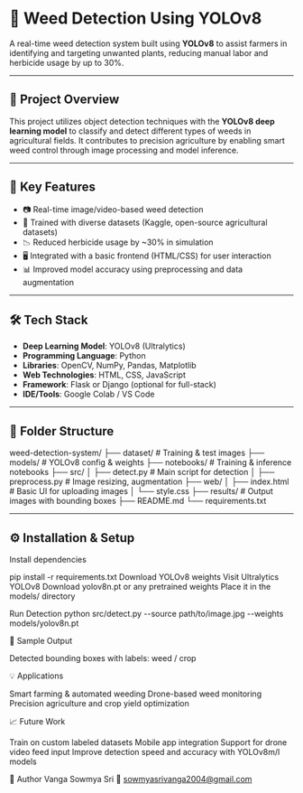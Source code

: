 # 🌿 Weed Detection Using YOLOv8

A real-time weed detection system built using **YOLOv8** to assist farmers in identifying and targeting unwanted plants, reducing manual labor and herbicide usage by up to 30%.

---

## 📌 Project Overview

This project utilizes object detection techniques with the **YOLOv8 deep learning model** to classify and detect different types of weeds in agricultural fields. It contributes to precision agriculture by enabling smart weed control through image processing and model inference.

---

## 🎯 Key Features

- 📷 Real-time image/video-based weed detection
- 🧠 Trained with diverse datasets (Kaggle, open-source agricultural datasets)
- 📉 Reduced herbicide usage by ~30% in simulation
- 🖥️ Integrated with a basic frontend (HTML/CSS) for user interaction
- 📊 Improved model accuracy using preprocessing and data augmentation

---

## 🛠️ Tech Stack

- **Deep Learning Model**: YOLOv8 (Ultralytics)
- **Programming Language**: Python
- **Libraries**: OpenCV, NumPy, Pandas, Matplotlib
- **Web Technologies**: HTML, CSS, JavaScript
- **Framework**: Flask or Django (optional for full-stack)
- **IDE/Tools**: Google Colab / VS Code

---

## 📂 Folder Structure

weed-detection-system/
├── dataset/ # Training & test images
├── models/ # YOLOv8 config & weights
├── notebooks/ # Training & inference notebooks
├── src/
│ ├── detect.py # Main script for detection
│ ├── preprocess.py # Image resizing, augmentation
├── web/
│ ├── index.html # Basic UI for uploading images
│ └── style.css
├── results/ # Output images with bounding boxes
├── README.md
└── requirements.txt

---

## ⚙️ Installation & Setup

Install dependencies

pip install -r requirements.txt
Download YOLOv8 weights
Visit Ultralytics YOLOv8
Download yolov8n.pt or any pretrained weights
Place it in the models/ directory

Run Detection
python src/detect.py --source path/to/image.jpg --weights models/yolov8n.pt

🧪 Sample Output

Detected bounding boxes with labels: weed / crop

💡 Applications

Smart farming & automated weeding
Drone-based weed monitoring
Precision agriculture and crop yield optimization

📈 Future Work

Train on custom labeled datasets
Mobile app integration
Support for drone video feed input
Improve detection speed and accuracy with YOLOv8m/l models

🙋 Author
Vanga Sowmya Sri
📧 sowmyasrivanga2004@gmail.com
